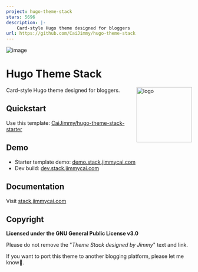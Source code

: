 ```yaml
---
project: hugo-theme-stack
stars: 5696
description: |-
    Card-style Hugo theme designed for bloggers
url: https://github.com/CaiJimmy/hugo-theme-stack
---
```


![image](https://user-images.githubusercontent.com/5889006/190859441-141b5f81-8483-40d2-bd96-ebf85616a46d.png)

# Hugo Theme Stack

<img align="right" width="150" alt="logo" src="https://user-images.githubusercontent.com/5889006/190859553-5b229b4f-c476-4cbd-928f-890f5265ca4c.png">

Card-style Hugo theme designed for bloggers.

## Quickstart

Use this template: [CaiJimmy/hugo-theme-stack-starter](https://github.com/CaiJimmy/hugo-theme-stack-starter)

## Demo

* Starter template demo: [demo.stack.jimmycai.com](https://demo.stack.jimmycai.com)
* Dev build: [dev.stack.jimmycai.com](https://dev.stack.jimmycai.com)

## Documentation

Visit [stack.jimmycai.com](https://stack.jimmycai.com)

## Copyright

**Licensed under the GNU General Public License v3.0**

Please do not remove the "*Theme Stack designed by Jimmy*" text and link.

If you want to port this theme to another blogging platform, please let me know🙏.

